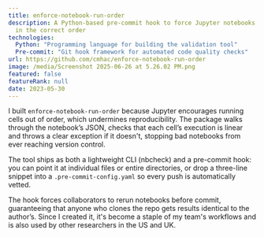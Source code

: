 ```yaml
---
title: enforce-notebook-run-order
description: A Python-based pre-commit hook to force Jupyter notebooks to be run
  in the correct order
technologies:
  Python: "Programming language for building the validation tool"
  Pre-commit: "Git hook framework for automated code quality checks"
url: https://github.com/cmhac/enforce-notebook-run-order
image: /media/Screenshot 2025-06-26 at 5.26.02 PM.png
featured: false
featureRank: null
date: 2023-05-30
---
```


I built `enforce-notebook-run-order` because Jupyter encourages running cells out of order, which undermines reproducibility. The package walks through the notebook’s JSON, checks that each cell’s execution is linear and throws a clear exception if it doesn't, stopping bad notebooks from ever reaching version control. 

The tool ships as both a lightweight CLI (nbcheck) and a pre-commit hook: you can point it at individual files or entire directories, or drop a three-line snippet into a `.pre-commit-config.yaml` so every push is automatically vetted.

The hook forces collaborators to rerun notebooks before commit, guaranteeing that anyone who clones the repo gets results identical to the author’s. Since I created it, it's become a staple of my team's workflows and is also used by other researchers in the US and UK.
